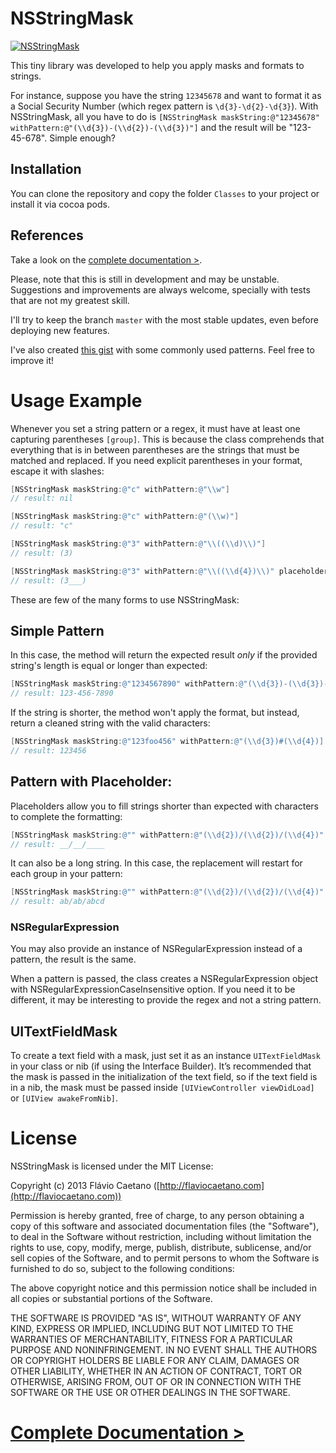 NSStringMask
============

[![NSStringMask](http://cocoapod-badges.herokuapp.com/v/nsstringmask/badge.png)](http://cocoadocs.org/docsets/NSStringMask)

This tiny library was developed to help you apply masks and formats to strings.

For instance, suppose you have the string `12345678` and want to format it as a Social Security Number (which regex pattern is `\d{3}-\d{2}-\d{3}`). With NSStringMask, all you have to do is `[NSStringMask maskString:@"12345678" withPattern:@"(\\d{3})-(\\d{2})-(\\d{3})"]` and the result will be "123-45-678". Simple enough?

Installation
------------

You can clone the repository and copy the folder `Classes` to your project or install it via cocoa pods.

References
-------------

Take a look on the [complete documentation >](http://fjcaetano.github.io/NSStringMask/docs).

Please, note that this is still in development and may be unstable. Suggestions and improvements are always welcome, specially with tests that are not my greatest skill.

I'll try to keep the branch `master` with the most stable updates, even before deploying new features.

I've also created [this gist](https://gist.github.com/fjcaetano/5600452) with some commonly used patterns. Feel free to improve it!

# Usage Example

Whenever you set a string pattern or a regex, it must have at least one capturing parentheses `[group]`. This is because the class comprehends that everything that is in between parentheses are the strings that must be matched and replaced. If you need explicit parentheses in your format, escape it with slashes:

``` objective-c
[NSStringMask maskString:@"c" withPattern:@"\\w"]
// result: nil

[NSStringMask maskString:@"c" withPattern:@"(\\w)"]
// result: "c"

[NSStringMask maskString:@"3" withPattern:@"\\((\\d)\\)"]
// result: (3)

[NSStringMask maskString:@"3" withPattern:@"\\((\\d{4})\\)" placeholder:@"_"]
// result: (3___)
```

These are few of the many forms to use NSStringMask:

## Simple Pattern

In this case, the method will return the expected result _only_ if the provided string's length is equal or longer than expected:

``` objective-c
[NSStringMask maskString:@"1234567890" withPattern:@"(\\d{3})-(\\d{3})-(\\d{4})"]
// result: 123-456-7890
```
	
If the string is shorter, the method won't apply the format, but instead, return a cleaned string with the valid characters:

``` objective-c
[NSStringMask maskString:@"123foo456" withPattern:@"(\\d{3})#(\\d{4})]
// result: 123456
```
	
	
## Pattern with Placeholder:

Placeholders allow you to fill strings shorter than expected with characters to complete the formatting:

``` objective-c
[NSStringMask maskString:@"" withPattern:@"(\\d{2})/(\\d{2})/(\\d{4})" placeholder:@"_"]
// result: __/__/____
```
	
It can also be a long string. In this case, the replacement will restart for each group in your pattern:

``` objective-c
[NSStringMask maskString:@"" withPattern:@"(\\d{2})/(\\d{2})/(\\d{4})" placeholder:@"abcde"]
// result: ab/ab/abcd
```
	
### NSRegularExpression

You may also provide an instance of NSRegularExpression instead of a pattern, the result is the same.

When a pattern is passed, the class creates a NSRegularExpression object with NSRegularExpressionCaseInsensitive option. If you need it to be different, it may be interesting to provide the regex and not a string pattern.

## UITextFieldMask

To create a text field with a mask, just set it as an instance `UITextFieldMask` in your class or nib (if using the Interface Builder). It’s recommended that the mask is passed in the initialization of the text field, so if the text field is in a nib, the mask must be passed inside `[UIViewController viewDidLoad]` or `[UIView awakeFromNib]`.
	
# License

NSStringMask is licensed under the MIT License:

Copyright (c) 2013 Flávio Caetano ([http://flaviocaetano.com](http://flaviocaetano.com))

Permission is hereby granted, free of charge, to any person obtaining a copy of this software and associated documentation files (the "Software"), to deal in the Software without restriction, including without limitation the rights to use, copy, modify, merge, publish, distribute, sublicense, and/or sell copies of the Software, and to permit persons to whom the Software is furnished to do so, subject to the following conditions:

The above copyright notice and this permission notice shall be included in all copies or substantial portions of the Software.

THE SOFTWARE IS PROVIDED "AS IS", WITHOUT WARRANTY OF ANY KIND, EXPRESS OR IMPLIED, INCLUDING BUT NOT LIMITED TO THE WARRANTIES OF MERCHANTABILITY, FITNESS FOR A PARTICULAR PURPOSE AND NONINFRINGEMENT. IN NO EVENT SHALL THE AUTHORS OR COPYRIGHT HOLDERS BE LIABLE FOR ANY CLAIM, DAMAGES OR OTHER LIABILITY, WHETHER IN AN ACTION OF CONTRACT, TORT OR OTHERWISE, ARISING FROM, OUT OF OR IN CONNECTION WITH THE SOFTWARE OR THE USE OR OTHER DEALINGS IN THE SOFTWARE.

# [Complete Documentation >](http://fjcaetano.github.io/NSStringMask/docs)